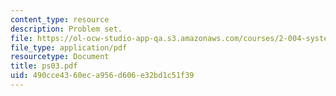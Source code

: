 ```yaml
---
content_type: resource
description: Problem set.
file: https://ol-ocw-studio-app-qa.s3.amazonaws.com/courses/2-004-systems-modeling-and-control-ii-fall-2007/490cce4360eca956d606e32bd1c51f39_ps03.pdf
file_type: application/pdf
resourcetype: Document
title: ps03.pdf
uid: 490cce43-60ec-a956-d606-e32bd1c51f39
---
```

